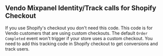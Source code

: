 ## Vendo Mixpanel Identity/Track calls for Shopify Checkout
If you use Shopify's checkout you don't need this code. This code is for Vendo customers that are using custom checkouts. The default `Order Completed` event won't trigger if your store uses a custom checkout. You need to add this tracking code in Shopify checkout to get conversions and track users.
